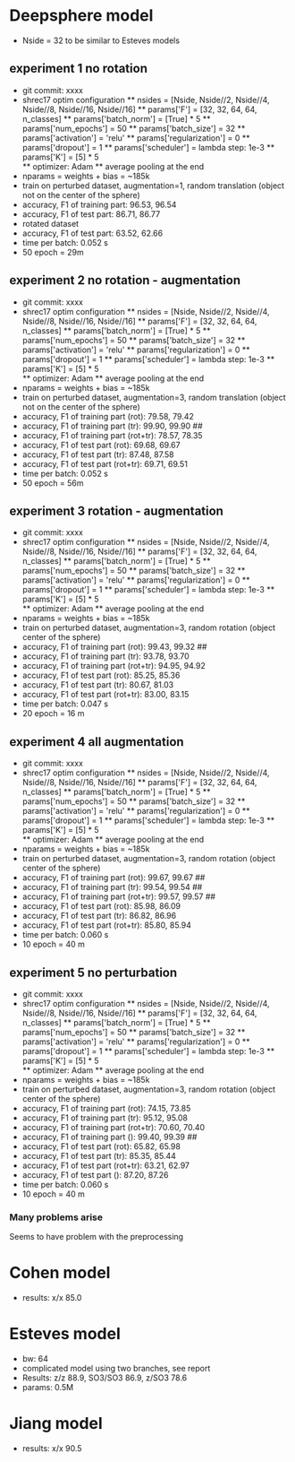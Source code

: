 # Deepsphere model
* Nside = 32 to be similar to Esteves models
## experiment 1 no rotation
* git commit: xxxx
* shrec17 optim configuration
** nsides = [Nside, Nside//2, Nside//4, Nside//8, Nside//16, Nside//16]
** params['F'] = [32, 32, 64, 64, n_classes]
** params['batch_norm'] = [True] * 5
** params['num_epochs'] = 50
** params['batch_size'] = 32
** params['activation'] = 'relu'
** params['regularization'] = 0
** params['dropout'] = 1
** params['scheduler'] = lambda step: 1e-3
** params['K'] = [5] * 5  
** optimizer: Adam
** average pooling at the end
* nparams = weights + bias = ~185k
* train on perturbed dataset, augmentation=1, random translation (object not on the center of the sphere)
* accuracy, F1 of training part: 96.53, 96.54
* accuracy, F1 of test part: 86.71, 86.77
* rotated dataset
* accuracy, F1 of test part: 63.52, 62.66
* time per batch: 0.052 s
* 50 epoch = 29m

## experiment 2 no rotation - augmentation
* git commit: xxxx
* shrec17 optim configuration
** nsides = [Nside, Nside//2, Nside//4, Nside//8, Nside//16, Nside//16]
** params['F'] = [32, 32, 64, 64, n_classes]
** params['batch_norm'] = [True] * 5
** params['num_epochs'] = 50
** params['batch_size'] = 32
** params['activation'] = 'relu'
** params['regularization'] = 0
** params['dropout'] = 1
** params['scheduler'] = lambda step: 1e-3
** params['K'] = [5] * 5  
** optimizer: Adam
** average pooling at the end
* nparams = weights + bias = ~185k
* train on perturbed dataset, augmentation=3, random translation (object not on the center of the sphere)
* accuracy, F1 of training part (rot): 79.58, 79.42
* accuracy, F1 of training part (tr): 99.90, 99.90 ##
* accuracy, F1 of training part (rot+tr): 78.57, 78.35
* accuracy, F1 of test part (rot): 69.68, 69.67
* accuracy, F1 of test part (tr): 87.48, 87.58
* accuracy, F1 of test part (rot+tr): 69.71, 69.51
* time per batch: 0.052 s
* 50 epoch = 56m

## experiment 3 rotation - augmentation
* git commit: xxxx
* shrec17 optim configuration
** nsides = [Nside, Nside//2, Nside//4, Nside//8, Nside//16, Nside//16]
** params['F'] = [32, 32, 64, 64, n_classes]
** params['batch_norm'] = [True] * 5
** params['num_epochs'] = 50
** params['batch_size'] = 32
** params['activation'] = 'relu'
** params['regularization'] = 0
** params['dropout'] = 1
** params['scheduler'] = lambda step: 1e-3
** params['K'] = [5] * 5  
** optimizer: Adam
** average pooling at the end
* nparams = weights + bias = ~185k
* train on perturbed dataset, augmentation=3, random rotation (object center of the sphere)
* accuracy, F1 of training part (rot): 99.43, 99.32 ##
* accuracy, F1 of training part (tr): 93.78, 93.70
* accuracy, F1 of training part (rot+tr): 94.95, 94.92
* accuracy, F1 of test part (rot): 85.25, 85.36
* accuracy, F1 of test part (tr): 80.67, 81.03
* accuracy, F1 of test part (rot+tr): 83.00, 83.15
* time per batch: 0.047 s
* 20 epoch = 16 m

## experiment 4 all augmentation
* git commit: xxxx
* shrec17 optim configuration
** nsides = [Nside, Nside//2, Nside//4, Nside//8, Nside//16, Nside//16]
** params['F'] = [32, 32, 64, 64, n_classes]
** params['batch_norm'] = [True] * 5
** params['num_epochs'] = 50
** params['batch_size'] = 32
** params['activation'] = 'relu'
** params['regularization'] = 0
** params['dropout'] = 1
** params['scheduler'] = lambda step: 1e-3
** params['K'] = [5] * 5  
** optimizer: Adam
** average pooling at the end
* nparams = weights + bias = ~185k
* train on perturbed dataset, augmentation=3, random rotation (object center of the sphere)
* accuracy, F1 of training part (rot): 99.67, 99.67 ##
* accuracy, F1 of training part (tr):  99.54,  99.54 ##
* accuracy, F1 of training part (rot+tr): 99.57, 99.57 ##
* accuracy, F1 of test part (rot): 85.98, 86.09
* accuracy, F1 of test part (tr): 86.82, 86.96
* accuracy, F1 of test part (rot+tr): 85.80, 85.94
* time per batch: 0.060 s
* 10 epoch = 40 m

## experiment 5 no perturbation
* git commit: xxxx
* shrec17 optim configuration
** nsides = [Nside, Nside//2, Nside//4, Nside//8, Nside//16, Nside//16]
** params['F'] = [32, 32, 64, 64, n_classes]
** params['batch_norm'] = [True] * 5
** params['num_epochs'] = 50
** params['batch_size'] = 32
** params['activation'] = 'relu'
** params['regularization'] = 0
** params['dropout'] = 1
** params['scheduler'] = lambda step: 1e-3
** params['K'] = [5] * 5  
** optimizer: Adam
** average pooling at the end
* nparams = weights + bias = ~185k
* train on perturbed dataset, augmentation=3, random rotation (object center of the sphere)
* accuracy, F1 of training part (rot): 74.15, 73.85 
* accuracy, F1 of training part (tr):  95.12, 95.08 
* accuracy, F1 of training part (rot+tr): 70.60, 70.40 
* accuracy, F1 of training part (): 99.40, 99.39 ##
* accuracy, F1 of test part (rot): 65.82, 65.98
* accuracy, F1 of test part (tr): 85.35, 85.44
* accuracy, F1 of test part (rot+tr): 63.21, 62.97
* accuracy, F1 of test part (): 87.20, 87.26
* time per batch: 0.060 s
* 10 epoch = 40 m

### Many problems arise
Seems to have problem with the preprocessing

# Cohen model

* results: x/x 85.0

# Esteves model
* bw: 64
* complicated model using two branches, see report
* Results: z/z 88.9, SO3/SO3 86.9, z/SO3 78.6
* params: 0.5M

# Jiang model

* results: x/x 90.5